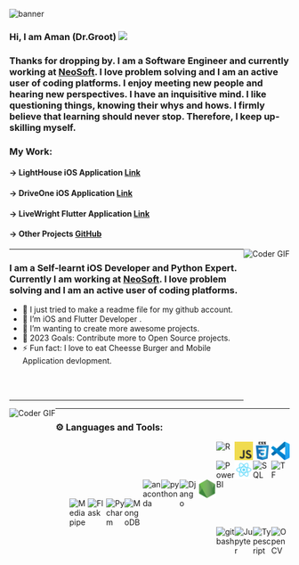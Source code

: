 ![banner](https://user-images.githubusercontent.com/63160825/161412641-92c3058e-6632-435f-a311-6635d375372d.png)


### Hi, I am Aman (Dr.Groot) <img src="https://media.giphy.com/media/hvRJCLFzcasrR4ia7z/giphy.gif" width="25px"> 
### Thanks for dropping by. I am a Software Engineer and currently working at [NeoSoft](https://www.neosofttech.com/). I love problem solving and I am an active user of coding platforms. I enjoy meeting new people and hearing new perspectives. I have an inquisitive mind. I like questioning things, knowing their whys and hows. I firmly believe that learning should never stop. Therefore, I keep up-skilling myself.
### My Work:
#### -> LightHouse iOS Application [Link](https://www.armcolighthouse.com/lighthouseapp)
#### -> DriveOne iOS Application [Link](https://driveone.eu/)
#### -> LiveWright Flutter Application [Link](https://live-wright.com/)
#### -> Other Projects [GitHub](https://github.com/Dr-Groot?tab=repositories)

<img align="right" src="https://i.imgur.com/mVIr207.gif" alt="Coder GIF" height="280">
<hr/>

### I am a Self-learnt iOS Developer and Python Expert. Currently I am working at [NeoSoft](https://www.neosofttech.com/). I love problem solving and I am an active user of coding platforms.
- 🔭 I just tried to make a readme file for my github account.<br />
- 🌱 I’m iOS and Flutter Developer .<br />
- 👯 I’m wanting to create more awesome projects.<br />
- 🥅 2023 Goals: Contribute more to Open Source projects.<br />
- ⚡ Fun fact: I love to eat Cheesse Burger and Mobile Application devlopment.
<br/>
<br />

<hr/>

<img align="left"  src="https://i.imgur.com/UWbDP3y.gif" alt="Coder GIF" height="400">
<hr/>

### ⚙ Languages and Tools:
<img align="right" alt="vscode" width="33px" src="https://raw.githubusercontent.com/github/explore/80688e429a7d4ef2fca1e82350fe8e3517d3494d/topics/visual-studio-code/visual-studio-code.png" />
<img align="right" alt="CSS3" width="33px" src="https://raw.githubusercontent.com/github/explore/80688e429a7d4ef2fca1e82350fe8e3517d3494d/topics/css/css.png" />
<img align="right" alt="JavaScript" width="33px" src="https://raw.githubusercontent.com/github/explore/80688e429a7d4ef2fca1e82350fe8e3517d3494d/topics/javascript/javascript.png" />
<img align="right" alt="R" width="33px" src="https://i.imgur.com/LGgB5r4.png" />
<br/>
<br/>
<img align="right" alt="TF" width="33px" src="https://i.imgur.com/oGwE8PR.png" />
<img align="right" alt="SQL" width="33px" src="https://camo.githubusercontent.com/b65f9026a0274fb351e57ed757a7c01e2538734b2278c067b5d6ca4650a6e4ce/68747470733a2f2f6c6162732e6d7973716c2e636f6d2f636f6d6d6f6e2f6c6f676f732f6d7973716c2d6c6f676f2e737667" />
<img align="right" alt="React" width="33px" src="https://raw.githubusercontent.com/github/explore/80688e429a7d4ef2fca1e82350fe8e3517d3494d/topics/react/react.png" />
<img align="right" alt="PowerBI" width="33px" src="https://i.imgur.com/uDWUWAY.png" />
<br/>
<br/>
<img align="right" alt="NodeJS" width="33px" src="https://raw.githubusercontent.com/github/explore/80688e429a7d4ef2fca1e82350fe8e3517d3494d/topics/nodejs/nodejs.png" />
<img align="right" alt="Django" width="33px" src="https://i.imgur.com/6HTssDd.png" />
<img align="right" alt="python" width="33px" src="https://i.imgur.com/gixjL0a.png" />
<img align="right" alt="anaconda" width="33px" src="https://i.imgur.com/SUxYIXm.png" />
<br/>
<br/>
<img align="right" alt="MongoDB" width="33px" src="https://i.imgur.com/uyStyoI.png" />
<img align="right" alt="Pycharm" width="33px" src="https://i.imgur.com/N3UnDaG.png" />
<img align="right" alt="Flask" width="33px" src="https://i.imgur.com/0Gs9Vqu.png" />
<img align="right" alt="Mediapipe" width="33px" src="https://i.imgur.com/BdWJk0i.png" />
<br/>
<br/>
<img align="right" alt="OpenCV" width="33px" src="https://i.imgur.com/xFMyVyV.png" />
<img align="right" alt="Typescript" width="33px" src="https://i.imgur.com/6md14Ny.png" />
<img align="right" alt="Jupyter" width="33px" src="https://i.imgur.com/f5M1VWO.png" />
<img align="right" alt="gitbash" width="33px" src="https://i.imgur.com/FgD2Tpt.png" />
<br/>
<br/>
